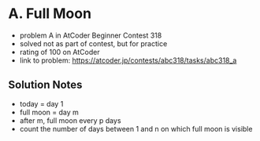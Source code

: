 # A. Full Moon

* problem A in AtCoder Beginner Contest 318
* solved not as part of contest, but for practice
* rating of 100 on AtCoder
* link to problem: https://atcoder.jp/contests/abc318/tasks/abc318_a

## Solution Notes

* today = day 1
* full moon = day m
* after m, full moon every p days
* count the number of days between 1 and n on which full moon is visible